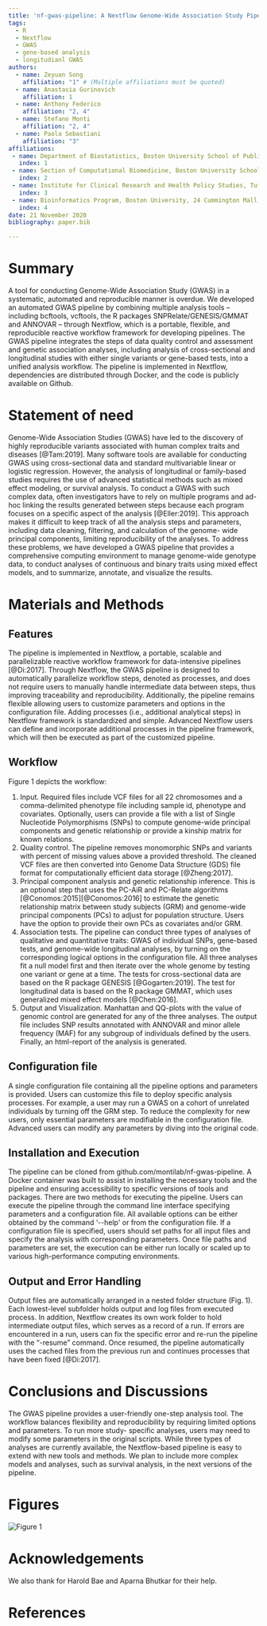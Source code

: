 ```yaml
---
title: 'nf-gwas-pipeline: A Nextflow Genome-Wide Association Study Pipeline'
tags:
  - R
  - Nextflow
  - GWAS
  - gene-based analysis
  - longitudianl GWAS
authors:
  - name: Zeyuan Song
    affiliation: "1" # (Multiple affiliations must be quoted)
  - name: Anastasia Gurinovich
    affiliation: 1
  - name: Anthony Federico
    affiliation: "2, 4"
  - name: Stefano Monti
    affiliation: "2, 4"
  - name: Paola Sebastiani
    affiliation: "3"
affiliations:
 - name: Department of Biostatistics, Boston University School of Public Health, 801 Massachusetts Avenue 3rd Floor, Boston, MA 02218, USA
   index: 1
 - name: Section of Computational Biomedicine, Boston University School of Medicine, 72 East Concord St., Boston, MA 02218, USA
   index: 2
 - name: Institute for Clinical Research and Health Policy Studies, Tufts Medical Center, 800 Washington Street, Boston, MA 02111, USA
   index: 3
 - name: Bioinformatics Program, Boston University, 24 Cummington Mall, Boston, MA 02215, USA
   index: 4
date: 21 November 2020
bibliography: paper.bib

---
```


# Summary

A tool for conducting Genome-Wide Association Study (GWAS) in a systematic, automated and reproducible manner is overdue. We developed an automated GWAS pipeline by combining multiple analysis tools – including bcftools, vcftools, the R packages SNPRelate/GENESIS/GMMAT and ANNOVAR – through Nextflow, which is a portable, flexible, and reproducible reactive workflow framework for developing pipelines. The GWAS pipeline integrates the steps of data quality control and assessment and genetic association analyses, including analysis of cross-sectional and longitudinal studies with either single variants or gene-based tests, into a unified analysis workflow. The pipeline is implemented in Nextflow, dependencies are distributed through Docker, and the code is publicly available on Github.

# Statement of need

Genome-Wide Association Studies (GWAS) have led to the discovery of highly reproducible variants associated with human complex traits and diseases [@Tam:2019]. Many software tools are available for conducting GWAS using cross-sectional data and standard multivariable linear or logistic regression. However, the analysis of longitudinal or family-based studies requires the use of advanced statistical methods such as mixed effect modeling, or survival analysis. To conduct a GWAS with such complex data, often investigators have to rely on multiple programs and ad-hoc linking the results generated between steps because each program focuses on a specific aspect of the analysis [@Eller:2019]. This approach makes it difficult to keep track of all the analysis steps and parameters, including data cleaning, filtering, and calculation of the genome- wide principal components, limiting reproducibility of the analyses. To address these problems, we have developed a GWAS pipeline that provides a comprehensive computing environment to manage genome-wide genotype data, to conduct analyses of continuous and binary traits using mixed effect models, and to summarize, annotate, and visualize the results.

# Materials and Methods
## Features
The pipeline is implemented in Nextflow, a portable, scalable and parallelizable reactive workflow framework for data-intensive pipelines [@Di:2017]. Through Nextflow, the GWAS pipeline is designed to automatically parallelize workflow steps, denoted as processes, and does not require users to manually handle intermediate data between steps, thus improving traceability and reproducibility. Additionally, the pipeline remains flexible allowing users to customize parameters and options in the configuration file. Adding processes (i.e., additional analytical steps) in Nextflow framework is standardized and simple. Advanced Nextflow users can define and incorporate additional processes in the pipeline framework, which will then be executed as part of the customized pipeline.

## Workflow
Figure 1 depicts the workflow:
1. Input. Required files include VCF files for all 22 chromosomes and a comma-delimited phenotype file including sample id, phenotype and covariates. Optionally, users can provide a file with a list of Single Nucleotide Polymorphisms (SNPs) to compute genome-wide principal components and genetic relationship or provide a kinship matrix for known relations.
2. Quality control. The pipeline removes monomorphic SNPs and variants with percent of missing values above a provided threshold. The cleaned VCF files are then converted into Genome Data Structure (GDS) file format for computationally efficient data storage [@Zheng:2017].
3. Principal component analysis and genetic relationship inference. This is an optional step that uses the PC-AiR and PC-Relate algorithms [@Conomos:2015][@Conomos:2016] to estimate the genetic relationship matrix between study subjects (GRM) and genome-wide principal components (PCs) to adjust for population structure. Users have the option to provide their own PCs as covariates and/or GRM.
4. Association tests. The pipeline can conduct three types of analyses of qualitative and quantitative traits: GWAS of individual SNPs, gene-based tests, and genome-wide longitudinal analyses, by turning on the corresponding logical options in the configuration file. All three analyses fit a null model first and then iterate over the whole genome by testing one variant or gene at a time. The tests for cross-sectional data are based on the R package GENESIS [@Gogarten:2019]. The test for longitudinal data is based on the R package GMMAT, which uses generalized mixed effect models [@Chen:2016].
5. Output and Visualization. Manhattan and QQ-plots with the value of genomic control are generated for any of the three analyses. The output file includes SNP results annotated with ANNOVAR and minor allele frequency (MAF) for any subgroup of individuals defined by the users. Finally, an html-report of the analysis is generated.

## Configuration file
A single configuration file containing all the pipeline options and parameters is provided. Users can customize this file to deploy specific analysis processes. For example, a user may run a GWAS on a cohort of unrelated individuals by turning off the GRM step. To reduce the complexity for new users, only essential parameters are modifiable in the configuration file. Advanced users can modify any parameters by diving into the original code.

## Installation and Execution
The pipeline can be cloned from github.com/montilab/nf-gwas-pipeline. A Docker container was built to assist in installing the necessary tools and the pipeline and ensuring accessibility to specific versions of tools and packages.
There are two methods for executing the pipeline. Users can execute the pipeline through the command line interface specifying parameters and a configuration file. All available options can be either obtained by the command ‘--help' or from the configuration file. If a configuration file is specified, users should set paths for all input files and specify the analysis with corresponding parameters. Once file paths and parameters are set, the execution can be either run locally or scaled up to various high-performance computing environments.

## Output and Error Handling
Output files are automatically arranged in a nested folder structure (Fig. 1). Each lowest-level subfolder holds output and log files from executed process. In addition, Nextflow creates its own work folder to hold intermediate output files, which serves as a record of a run. If errors are encountered in a run, users can fix the specific error and re-run the pipeline with the “-resume” command. Once resumed, the pipeline automatically uses the cached files from the previous run and continues processes that have been fixed [@Di:2017].

# Conclusions and Discussions
The GWAS pipeline provides a user-friendly one-step analysis tool. The workflow balances flexibility and reproducibility by requiring limited options and parameters. To run more study- specific analyses, users may need to modify some parameters in the original scripts. While three types of analyses are currently available, the Nextflow-based pipeline is easy to extend with new tools and methods. We plan to include more complex models and analyses, such as survival analysis, in the next versions of the pipeline.

# Figures
![Figure 1](https://github.com/montilab/nf-gwas-pipeline/blob/joss-paper-branch/README_files/figure-gfm/unnamed-chunk-3-1.png)

# Acknowledgements
We also thank for Harold Bae and Aparna Bhutkar for their help.

# References
